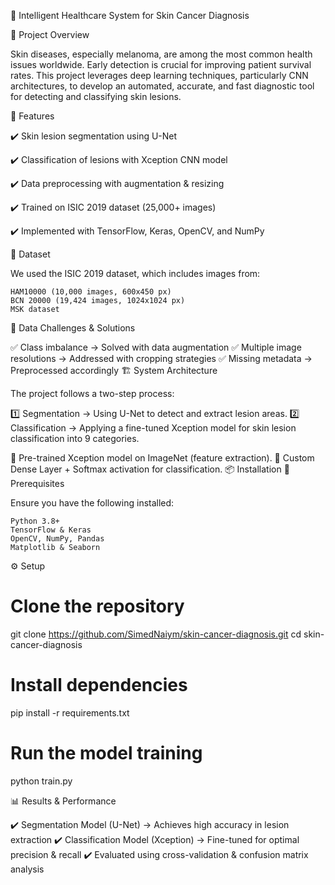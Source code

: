 🏥 Intelligent Healthcare System for Skin Cancer Diagnosis

📌 Project Overview

Skin diseases, especially melanoma, are among the most common health issues worldwide. Early detection is crucial for improving patient survival rates. This project leverages deep learning techniques, particularly CNN architectures, to develop an automated, accurate, and fast diagnostic tool for detecting and classifying skin lesions.

🚀 Features

✔️ Skin lesion segmentation using U-Net

✔️ Classification of lesions with Xception CNN model

✔️ Data preprocessing with augmentation & resizing

✔️ Trained on ISIC 2019 dataset (25,000+ images)

✔️ Implemented with TensorFlow, Keras, OpenCV, and NumPy

📂 Dataset

We used the ISIC 2019 dataset, which includes images from:

    HAM10000 (10,000 images, 600x450 px)
    BCN 20000 (19,424 images, 1024x1024 px)
    MSK dataset

🛑 Data Challenges & Solutions

✅ Class imbalance → Solved with data augmentation
✅ Multiple image resolutions → Addressed with cropping strategies
✅ Missing metadata → Preprocessed accordingly
🏗️ System Architecture

The project follows a two-step process:

1️⃣ Segmentation → Using U-Net to detect and extract lesion areas.
2️⃣ Classification → Applying a fine-tuned Xception model for skin lesion classification into 9 categories.

🔹 Pre-trained Xception model on ImageNet (feature extraction).
🔹 Custom Dense Layer + Softmax activation for classification.
📦 Installation
🔧 Prerequisites

Ensure you have the following installed:

    Python 3.8+
    TensorFlow & Keras
    OpenCV, NumPy, Pandas
    Matplotlib & Seaborn

⚙️ Setup

# Clone the repository
git clone https://github.com/SimedNaiym/skin-cancer-diagnosis.git
cd skin-cancer-diagnosis

# Install dependencies
pip install -r requirements.txt

# Run the model training
python train.py

📊 Results & Performance

✔️ Segmentation Model (U-Net) → Achieves high accuracy in lesion extraction
✔️ Classification Model (Xception) → Fine-tuned for optimal precision & recall
✔️ Evaluated using cross-validation & confusion matrix analysis
